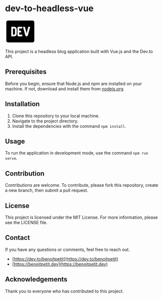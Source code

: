 # dev-to-headless-vue

![GitHub](./src/assets/logo.png)

This project is a headless blog application built with Vue.js and the Dev.to API.

## Prerequisites

Before you begin, ensure that Node.js and npm are installed on your machine. If not, download and install them from [nodejs.org](https://nodejs.org).

## Installation

1. Clone this repository to your local machine.
2. Navigate to the project directory.
3. Install the dependencies with the command `npm install`.

## Usage

To run the application in development mode, use the command `npm run serve`.

## Contribution

Contributions are welcome. To contribute, please fork this repository, create a new branch, then submit a pull request.

## License

This project is licensed under the MIT License. For more information, please see the LICENSE file.

## Contact

If you have any questions or comments, feel free to reach out.
- [https://dev.to/benoitpetit](https://dev.to/benoitpetit)
- [https://benoitpetit.dev](https://benoitpetit.dev)

## Acknowledgements

Thank you to everyone who has contributed to this project.
